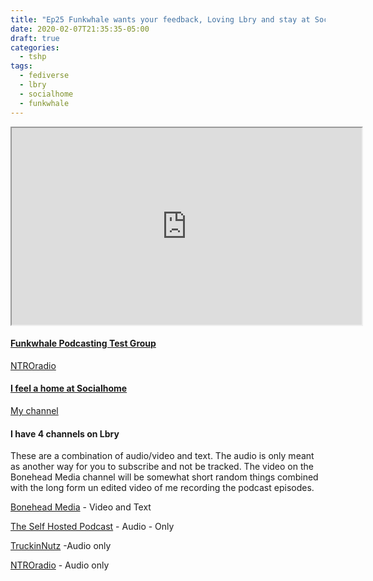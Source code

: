 ```yaml
---
title: "Ep25 Funkwhale wants your feedback, Loving Lbry and stay at Sociahome"
date: 2020-02-07T21:35:35-05:00
draft: true
categories:
  - tshp
tags:
  - fediverse
  - lbry
  - socialhome
  - funkwhale
---
```



<iframe width="560" height="315" src="https://lbry.tv/$/embed/recordingtshp-ep25/ec069970263fcbe893399e9ba761f345793ecdbb" allowfullscreen></iframe>

#### [Funkwhale Podcasting Test Group](https://governance.funkwhale.audio/d/psEaAYN1/creators-test-group-podcast-channel-development)
[NTROradio](https://channels.tests.funkwhale.audio/channels/dec859f6-4d0b-45ac-a9cb-3883e235ac94/)

#### [I feel a home at Socialhome](https://socialhome.network/)
[My channel](https://socialhome.network/u/unklebonehead/)

#### I have 4 channels on Lbry
These are a combination of audio/video and text. The audio is only meant as another way for you to subscribe and not be tracked. The video on the Bonehead Media channel will be somewhat short random things combined with the long form un edited video of me recording the podcast episodes. 

[Bonehead Media](https://open.lbry.com/@boneheadmedia:d?r=BrVsQeDfKzyYAo57rEfDsgL5kRvVpvYL) - Video and Text

[The Self Hosted Podcast](https://open.lbry.com/@theselfhostedpodcast:2?r=BrVsQeDfKzyYAo57rEfDsgL5kRvVpvYL) - Audio - Only

[TruckinNutz](https://open.lbry.com/@truckinnutz:f?r=BrVsQeDfKzyYAo57rEfDsgL5kRvVpvYL) -Audio only

[NTROradio](https://open.lbry.com/@ntroradio:6?r=BrVsQeDfKzyYAo57rEfDsgL5kRvVpvYL) - Audio only

